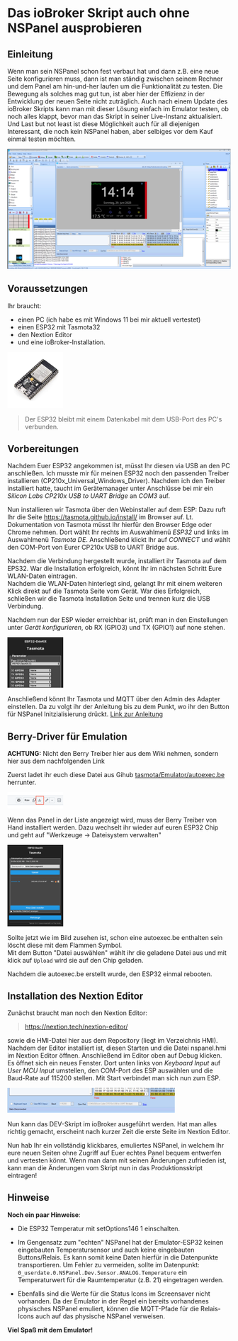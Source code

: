 <!-- TODO: Translate from German to Русский -->

# Das ioBroker Skript auch ohne NSPanel ausprobieren

## Einleitung

Wenn man sein NSPanel schon fest verbaut hat und dann z.B. eine neue Seite konfigurieren muss, dann ist man ständig zwischen seinem Rechner und dem Panel am hin-und-her laufen um die Funktionalität zu testen. Die Bewegung als solches mag gut tun, ist aber hier der Effizienz in der Entwicklung der neuen Seite nicht zuträglich.
Auch nach einem Update des ioBroker Skripts kann man mit dieser Lösung einfach im Emulator testen, ob noch alles klappt, bevor man das Skript in seiner Live-Instanz aktualisiert.
Und Last but not least ist diese Möglichkeit auch für all diejenigen Interessant, die noch kein NSPanel haben, aber selbiges vor dem Kauf einmal testen möchten.

![nextionEditor](../Pictures/emulator/nextionEditor.png)  


## Voraussetzungen

Ihr braucht:  
* einen PC (ich habe es mit Windows 11 bei mir aktuell vertestet)  
* einen ESP32 mit Tasmota32  
* den Nextion Editor  
* und eine ioBroker-Installation.  

<img src="../Pictures/emulator/esp32.jpeg" alt= "esp32" width="25%" heigth= "25%">  

> Der ESP32 bleibt mit einem Datenkabel mit dem USB-Port des PC's verbunden.


## Vorbereitungen

Nachdem Euer ESP32 angekommen ist, müsst Ihr diesen via USB an den PC anschließen. Ich musste mir für meinen ESP32 noch den passenden Treiber installieren (CP210x_Universal_Windows_Driver). Nachdem ich den Treiber installiert hatte, taucht im Gerätemanager unter Anschlüsse bei mir ein _Silicon Labs CP210x USB to UART Bridge_ an _COM3_ auf.  

Nun installieren wir Tasmota über den Webinstaller auf dem ESP: Dazu ruft Ihr die Seite https://tasmota.github.io/install/ im Browser auf. Lt. Dokumentation von Tasmota müsst Ihr hierfür den Browser Edge oder Chrome nehmen. Dort wählt Ihr rechts im Auswahlmenü _ESP32_ und links im Auswahlmenü _Tasmota DE_. Anschließend klickt Ihr auf _CONNECT_ und wählt den COM-Port von Eurer CP210x USB to UART Bridge aus.  

Nachdem die Verbindung hergestellt wurde, installiert ihr Tasmota auf dem EPS32. War die Installation erfolgreich, könnt Ihr im nächsten Schritt Eure WLAN-Daten eintragen.  
Nachdem die WLAN-Daten hinterlegt sind, gelangt Ihr mit einem weiteren Klick direkt auf die Tasmota Seite vom Gerät. War dies Erfolgreich, schließen wir die Tasmota Installation Seite und trennen kurz die USB Verbindung.  

Nachdem nun der ESP wieder erreichbar ist, prüft man in den Einstellungen unter _Gerät konfigurieren_, ob RX (GPIO3) und TX (GPIO1) auf none stehen.

<img src="../Pictures/emulator/tasmotaConfig.png" alt= "esp32" width="25%" heigth= "25%">   

Anschließend könnt Ihr Tasmota und MQTT über den Admin des Adapter einstellen. Da zu volgt ihr der Anleitung bis zu dem Punkt, wo ihr den Button für NSPanel Initzialisierung drückt. [Link zur Anleitung](Adapter-Installation.md#grundeinstellung)  

## Berry-Driver für Emulation  
**ACHTUNG:** Nicht den Berry Treiber hier aus dem Wiki nehmen, sondern hier aus dem nachfolgenden Link  

Zuerst ladet ihr euch diese Datei aus Gihub [tasmota/Emulator/autoexec.be](https://github.com/ticaki/ioBroker.nspanel-lovelace-ui/blob/main/tasmota/Emulator/autoexec.be) herrunter.

<img src="../Pictures/emulator/Github.png" alt= "esp32" width="25%" heigth= "25%">  

Wenn das Panel in der Liste angezeigt wird, muss der Berry Treiber von Hand installiert werden. 
Dazu wechselt ihr wieder auf euren ESP32 Chip und geht auf "Werkzeuge -> Dateisystem verwalten"  

<img src="../Pictures/emulator/dateisystem.png" alt= "esp32" width="25%" heigth= "25%">  

Sollte jetzt wie im Bild zusehen ist, schon eine autoexec.be enthalten sein löscht diese mit dem Flammen Symbol.  
Mit dem Button "Datei auswählen" wählt ihr die geladene Datei aus und mit klick auf `Upload` wird sie auf den Chip geladen.  

Nachdem die autoexec.be erstellt wurde, den ESP32 einmal rebooten.

## Installation des Nextion Editor

Zunächst braucht man noch den Nextion Editor: 
> https://nextion.tech/nextion-editor/  

sowie die HMI-Datei hier aus dem Repository (liegt im Verzeichnis HMI). Nachdem der Editor installiert ist, diesen Starten und die Datei nspanel.hmi im Nextion Editor öffnen. Anschließend im Editor oben auf Debug klicken. Es öffnet sich ein neues Fenster. Dort unten links von _Keyboard Input_ auf _User MCU Input_ umstellen, den COM-Port des ESP auswählen und die Baud-Rate auf 115200 stellen. Mit Start verbindet man sich nun zum ESP.

<img src="../Pictures/emulator/netionEditorPort.png" alt= "esp32" width="75%" heigth= "75%">    

Nun kann das DEV-Skript im ioBroker ausgeführt werden. Hat man alles richtig gemacht, erscheint nach kurzer Zeit die erste Seite im Nextion Editor.

Nun hab Ihr ein vollständig klickbares, emuliertes NSPanel, in welchem Ihr eure neuen Seiten ohne Zugriff auf Euer echtes Panel bequem entwerfen und vertesten könnt. Wenn man dann mit seinen Änderungen zufrieden ist, kann man die Änderungen vom Skript nun in das Produktionsskript eintragen!

## Hinweise

**Noch ein paar Hinweise**:  
* Die ESP32 Temperatur mit setOptions146 1 einschalten.  
  
* Im Gengensatz zum "echten" NSPanel hat der Emulator-ESP32 keinen eingebauten Temperatursensor und auch keine eingebauten Buttons/Relais. Es kann somit keine Daten hierfür in die Datenpunkte transportieren. Um Fehler zu vermeiden, sollte im Datenpunkt:
`0_userdate.0.NSPanel.Dev.Sensor.ANALOG.Temperature`
ein Temperaturwert für die Raumtemperatur (z.B. 21) eingetragen werden.

* Ebenfalls sind die Werte für die Status Icons im Screensaver nicht vorhanden. Da der Emulator in der Regel ein bereits  vorhandenes physisches NSPanel emuliert, können die MQTT-Pfade für die Relais-Icons auch auf das physische NSPanel verweisen.

**Viel Spaß mit dem Emulator!**